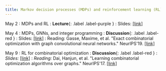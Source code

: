 ```yaml
---
title: Markov decision processes (MDPs) and reinforcement learning (RL)
---
```


May 2
: MDPs and RL
  : **Lecture**{: .label .label-purple }
: Slides: [[link]](https://vitercik.github.io/ml4algs/assets/slides/lecture9.pdf)

May 4
: MDPs, GNNs, and integer programming
  : **Discussion**{: .label .label-red }
: Slides: [[link]](https://vitercik.github.io/ml4algs/assets/slides/lecture10.pdf)
: Reading: Gasse, Maxime, et al. "Exact combinatorial optimization with graph convolutional neural networks." NeurIPS'19. [[link]](https://arxiv.org/pdf/1906.01629.pdf)

May 9
: RL for combinatorial optimization
  : **Discussion**{: .label .label-red }
: *Slides:* [[link]](https://vitercik.github.io/ml4algs/assets/slides/lecture11.pdf)
: *Reading:* Dai, Hanjun, et al. "Learning combinatorial optimization algorithms over graphs." NeurIPS'17. [[link]](https://arxiv.org/pdf/1704.01665.pdf)
